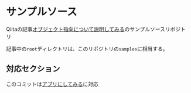 # サンプルソース

Qiitaの記事[オブジェクト指向について説明してみる](https://qiita.com/kira4845/items/63d690ff5aeba838b363)のサンプルソースリポジトリ

記事中の`root`ディレクトリは、このリポジトリの`samples`に相当する。

## 対応セクション

このコミットは[アプリにしてみる](https://qiita.com/kira4845/items/63d690ff5aeba838b363#%E3%82%A2%E3%83%97%E3%83%AA%E3%81%AB%E3%81%97%E3%81%A6%E3%81%BF%E3%82%8B)に対応

